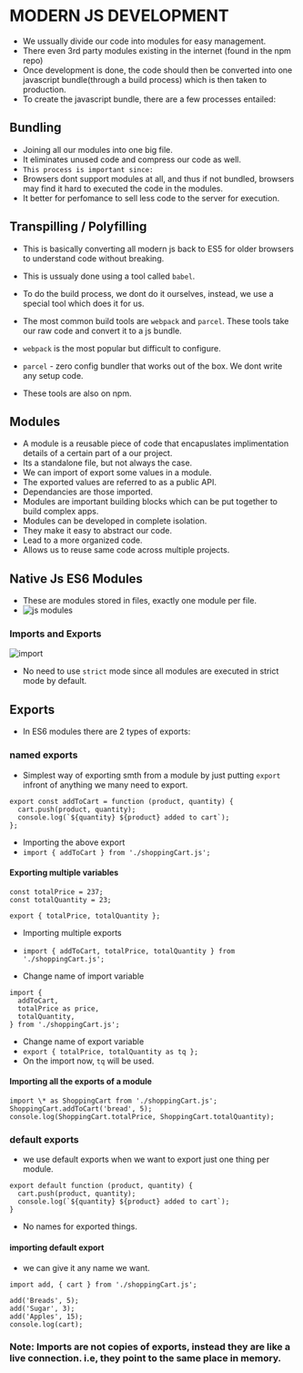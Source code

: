 # MODERN JS DEVELOPMENT

- We ussually divide our code into modules for easy management.
- There even 3rd party modules existing in the internet (found in the npm repo)
- Once development is done, the code should then be converted into one javascript bundle(through a build process) which is then taken to production.
- To create the javascript bundle, there are a few processes entailed:

## Bundling

- Joining all our modules into one big file.
- It eliminates unused code and compress our code as well.
- `This process is important since:`
- Browsers dont support modules at all, and thus if not bundled, browsers may find it hard to executed the code in the modules.
- It better for perfomance to sell less code to the server for execution.

## Transpilling / Polyfilling

- This is basically converting all modern js back to ES5 for older browsers to understand code without breaking.
- This is ussualy done using a tool called `babel`.

- To do the build process, we dont do it ourselves, instead, we use a special tool which does it for us.
- The most common build tools are `webpack` and `parcel`. These tools take our raw code and convert it to a js bundle.
- `webpack` is the most popular but difficult to configure.
- `parcel` - zero config bundler that works out of the box. We dont write any setup code.
- These tools are also on npm.

## Modules

- A module is a reusable piece of code that encapuslates implimentation details of a certain part of a our project.
- Its a standalone file, but not always the case.
- We can import of export some values in a module.
- The exported values are referred to as a public API.
- Dependancies are those imported.
- Modules are important building blocks which can be put together to build complex apps.
- Modules can be developed in complete isolation.
- They make it easy to abstract our code.
- Lead to a more organized code.
- Allows us to reuse same code across multiple projects.

## Native Js ES6 Modules

- These are modules stored in files, exactly one module per file.
- ![js modules](https://user-images.githubusercontent.com/59168713/181179516-53454a35-9f20-4e1e-897f-2f0cab13b108.png)

### Imports and Exports

![import](https://user-images.githubusercontent.com/59168713/181179593-34ef160a-a89a-434c-b6d5-69de0e87ca16.png)

- No need to use `strict` mode since all modules are executed in strict mode by default.

## Exports

- In ES6 modules there are 2 types of exports:

### named exports

- Simplest way of exporting smth from a module by just putting `export` infront of anything we many need to export.

```
export const addToCart = function (product, quantity) {
  cart.push(product, quantity);
  console.log(`${quantity} ${product} added to cart`);
};
```

- Importing the above export
- `import { addToCart } from './shoppingCart.js';`

#### Exporting multiple variables

```
const totalPrice = 237;
const totalQuantity = 23;

export { totalPrice, totalQuantity };
```

- Importing multiple exports
- `import { addToCart, totalPrice, totalQuantity } from './shoppingCart.js';`

- Change name of import variable

```
import {
  addToCart,
  totalPrice as price,
  totalQuantity,
} from './shoppingCart.js';
```

- Change name of export variable
- `export { totalPrice, totalQuantity as tq };`
- On the import now, `tq` will be used.

#### Importing all the exports of a module

```
import \* as ShoppingCart from './shoppingCart.js';
ShoppingCart.addToCart('bread', 5);
console.log(ShoppingCart.totalPrice, ShoppingCart.totalQuantity);
```

### default exports

- we use default exports when we want to export just one thing per module.

```
export default function (product, quantity) {
  cart.push(product, quantity);
  console.log(`${quantity} ${product} added to cart`);
}
```

- No names for exported things.

#### importing default export

- we can give it any name we want.

```
import add, { cart } from './shoppingCart.js';

add('Breads', 5);
add('Sugar', 3);
add('Apples', 15);
console.log(cart);
```

### Note: Imports are not copies of exports, instead they are like a live connection. i.e, they point to the same place in memory.
